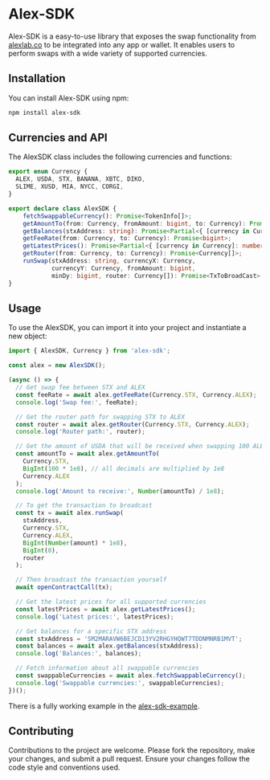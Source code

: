 # Alex-SDK

Alex-SDK is a easy-to-use library that exposes the swap functionality from [alexlab.co](https://app.alexlab.co/swap) to be integrated into any app or wallet. It enables users to perform swaps with a wide variety of supported currencies.

## Installation

You can install Alex-SDK using npm: 

```bash
npm install alex-sdk
```

## Currencies and API

The AlexSDK class includes the following currencies and functions:

```typescript
export enum Currency {
  ALEX, USDA, STX, BANANA, XBTC, DIKO,
  SLIME, XUSD, MIA, NYCC, CORGI,
}

export declare class AlexSDK {
    fetchSwappableCurrency(): Promise<TokenInfo[]>;
    getAmountTo(from: Currency, fromAmount: bigint, to: Currency): Promise<bigint>;
    getBalances(stxAddress: string): Promise<Partial<{ [currency in Currency]: bigint }>>;
    getFeeRate(from: Currency, to: Currency): Promise<bigint>;
    getLatestPrices(): Promise<Partial<{ [currency in Currency]: number }>>;
    getRouter(from: Currency, to: Currency): Promise<Currency[]>;
    runSwap(stxAddress: string, currencyX: Currency, 
            currencyY: Currency, fromAmount: bigint, 
            minDy: bigint, router: Currency[]): Promise<TxToBroadCast>;
}
```

## Usage

To use the AlexSDK, you can import it into your project and instantiate a new object:

```typescript
import { AlexSDK, Currency } from 'alex-sdk';

const alex = new AlexSDK();

(async () => {
  // Get swap fee between STX and ALEX
  const feeRate = await alex.getFeeRate(Currency.STX, Currency.ALEX);
  console.log('Swap fee:', feeRate);

  // Get the router path for swapping STX to ALEX
  const router = await alex.getRouter(Currency.STX, Currency.ALEX);
  console.log('Router path:', router);

  // Get the amount of USDA that will be received when swapping 100 ALEX
  const amountTo = await alex.getAmountTo(
    Currency.STX,
    BigInt(100 * 1e8), // all decimals are multiplied by 1e8
    Currency.ALEX
  );
  console.log('Amount to receive:', Number(amountTo) / 1e8);

  // To get the transaction to broadcast
  const tx = await alex.runSwap(
    stxAddress,
    Currency.STX,
    Currency.ALEX,
    BigInt(Number(amount) * 1e8),
    BigInt(0),
    router
  );

  // Then broadcast the transaction yourself
  await openContractCall(tx);

  // Get the latest prices for all supported currencies
  const latestPrices = await alex.getLatestPrices();
  console.log('Latest prices:', latestPrices);

  // Get balances for a specific STX address
  const stxAddress = 'SM2MARAVW6BEJCD13YV2RHGYHQWT7TDDNMNRB1MVT';
  const balances = await alex.getBalances(stxAddress);
  console.log('Balances:', balances);

  // Fetch information about all swappable currencies
  const swappableCurrencies = await alex.fetchSwappableCurrency();
  console.log('Swappable currencies:', swappableCurrencies);    
})();
```

There is a fully working example in the [alex-sdk-example](https://github.com/alexgo-io/alex-sdk-example).

## Contributing

Contributions to the project are welcome. Please fork the repository, make your changes, and submit a pull request. Ensure your changes follow the code style and conventions used.
